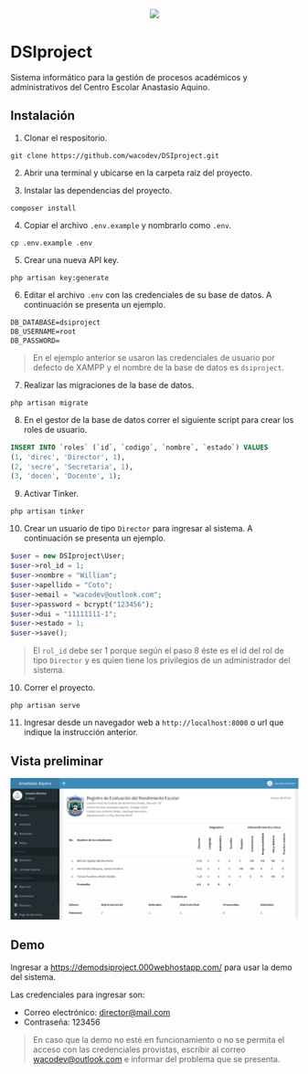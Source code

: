 <p align="center">
  <img src="https://raw.githubusercontent.com/wacodev/DSIproject/master/public/img/sistema/logo_ceaa.png" style="max-width: 12%;">
</p>

# DSIproject

Sistema informático para la gestión de procesos académicos y administrativos del Centro Escolar Anastasio Aquino.

## Instalación

1. Clonar el respositorio.

```
git clone https://github.com/wacodev/DSIproject.git
```

2. Abrir una terminal y ubicarse en la carpeta raíz del proyecto.

3. Instalar las dependencias del proyecto.

```
composer install
```

4. Copiar el archivo `.env.example` y nombrarlo como `.env`.

```
cp .env.example .env
```

5. Crear una nueva API key.

```
php artisan key:generate
```

6. Editar el archivo `.env` con las credenciales de su base de datos. A continuación se presenta un ejemplo.

```
DB_DATABASE=dsiproject
DB_USERNAME=root
DB_PASSWORD=
```

> En el ejemplo anterior se usaron las credenciales de usuario por defecto de XAMPP y el nombre de la base de datos es `dsiproject`.

7. Realizar las migraciones de la base de datos.

```
php artisan migrate
```

8. En el gestor de la base de datos correr el siguiente script para crear los roles de usuario.

```sql
INSERT INTO `roles` (`id`, `codigo`, `nombre`, `estado`) VALUES
(1, 'direc', 'Director', 1),
(2, 'secre', 'Secretaria', 1),
(3, 'docen', 'Docente', 1);
```

9. Activar Tinker.

```
php artisan tinker
```

10. Crear un usuario de tipo `Director` para ingresar al sistema. A continuación se presenta un ejemplo.

```php
$user = new DSIproject\User;
$user->rol_id = 1;
$user->nombre = "William";
$user->apellido = "Coto";
$user->email = "wacodev@outlook.com";
$user->password = bcrypt("123456");
$user->dui = "11111111-1";
$user->estado = 1;
$user->save();
```

> El `rol_id` debe ser 1 porque según el paso 8 éste es el id del rol de tipo `Director` y es quien tiene los privilegios de un administrador del sistema.

10. Correr el proyecto.

```
php artisan serve
```

11. Ingresar desde un navegador web a `http://localhost:8000` o url que indique la instrucción anterior.

## Vista preliminar

<p align="center">
  <img src="https://raw.githubusercontent.com/wacodev/DSIproject/master/preview.png">
</p>

## Demo

Ingresar a https://demodsiproject.000webhostapp.com/ para usar la demo del sistema.

Las credenciales para ingresar son:

* Correo electrónico: director@mail.com
* Contraseña: 123456

> En caso que la demo no esté en funcionamiento o no se permita el acceso con las credenciales provistas, escribir al correo wacodev@outlook.com e informar del problema que se presenta.
